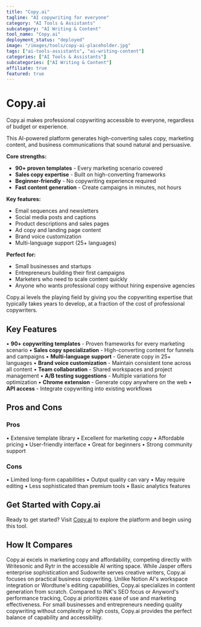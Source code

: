 ```yaml
---
title: "Copy.ai"
tagline: "AI copywriting for everyone"
category: "AI Tools & Assistants"
subcategory: "AI Writing & Content"
tool_name: "Copy.ai"
deployment_status: "deployed"
image: "/images/tools/copy-ai-placeholder.jpg"
tags: ["ai-tools-assistants", "ai-writing-content"]
categories: ["AI Tools & Assistants"]
subcategories: ["AI Writing & Content"]
affiliate: true
featured: true
---
```


# Copy.ai

Copy.ai makes professional copywriting accessible to everyone, regardless of budget or experience.

This AI-powered platform generates high-converting sales copy, marketing content, and business communications that sound natural and persuasive.

**Core strengths:**
- **90+ proven templates** - Every marketing scenario covered
- **Sales copy expertise** - Built on high-converting frameworks
- **Beginner-friendly** - No copywriting experience required
- **Fast content generation** - Create campaigns in minutes, not hours

**Key features:**
- Email sequences and newsletters
- Social media posts and captions
- Product descriptions and sales pages
- Ad copy and landing page content
- Brand voice customization
- Multi-language support (25+ languages)

**Perfect for:**
- Small businesses and startups
- Entrepreneurs building their first campaigns
- Marketers who need to scale content quickly
- Anyone who wants professional copy without hiring expensive agencies

Copy.ai levels the playing field by giving you the copywriting expertise that typically takes years to develop, at a fraction of the cost of professional copywriters.

## Key Features

• **90+ copywriting templates** - Proven frameworks for every marketing scenario
• **Sales copy specialization** - High-converting content for funnels and campaigns
• **Multi-language support** - Generate copy in 25+ languages
• **Brand voice customization** - Maintain consistent tone across all content
• **Team collaboration** - Shared workspaces and project management
• **A/B testing suggestions** - Multiple variations for optimization
• **Chrome extension** - Generate copy anywhere on the web
• **API access** - Integrate copywriting into existing workflows

## Pros and Cons

### Pros
• Extensive template library
• Excellent for marketing copy
• Affordable pricing
• User-friendly interface
• Great for beginners
• Strong community support

### Cons
• Limited long-form capabilities
• Output quality can vary
• May require editing
• Less sophisticated than premium tools
• Basic analytics features

## Get Started with Copy.ai

Ready to get started? Visit [Copy.ai](https://www.copy.ai) to explore the platform and begin using this tool.

## How It Compares

Copy.ai excels in marketing copy and affordability, competing directly with Writesonic and Rytr in the accessible AI writing space. While Jasper offers enterprise sophistication and Sudowrite serves creative writers, Copy.ai focuses on practical business copywriting. Unlike Notion AI's workspace integration or Wordtune's editing capabilities, Copy.ai specializes in content generation from scratch. Compared to INK's SEO focus or Anyword's performance tracking, Copy.ai prioritizes ease of use and marketing effectiveness. For small businesses and entrepreneurs needing quality copywriting without complexity or high costs, Copy.ai provides the perfect balance of capability and accessibility.